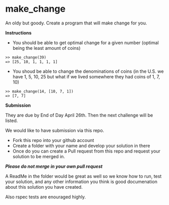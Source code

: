 make_change
===========

An oldy but goody. Create a program that will make change for you.

**Instructions**

* You should be able to get optimal change for a given number (optimal being the least amount of coins)

```
>> make_change(39)
=> [25, 10, 1, 1, 1, 1]
```

*  You shoud be able to change the denominations of coins (in the U.S. we have 1, 5, 10, 25 but what if we lived somewhere they had coins of 1, 7, 10)

```
>> make_change(14, [10, 7, 1])
=> [7, 7]
```


**Submission**

They are due by End of Day April 26th. Then the next challenge will be listed.

We would like to have submission via this repo.

* Fork this repo into your github account
* Create a folder with your name and develop your solution in there
* Once do you can create a Pull request from this repo and request your solution to be merged in.

***Please do not merge in your own pull request***

A ReadMe in the folder would be great as well so we know how to run, test your solution, and any other information you think is good documenation about this solution you have created.

Also rspec tests are enouraged highly.
